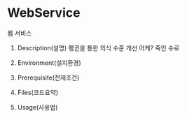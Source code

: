# WebService

웹 서비스

1. Description(설명)
    펭귄을 통한 의식 수준 개선 
    어케? 죽인 수로
    

2. Environment(설치환경)

3. Prerequisite(전제조건)

4. Files(코드요약)

5. Usage(사용법)